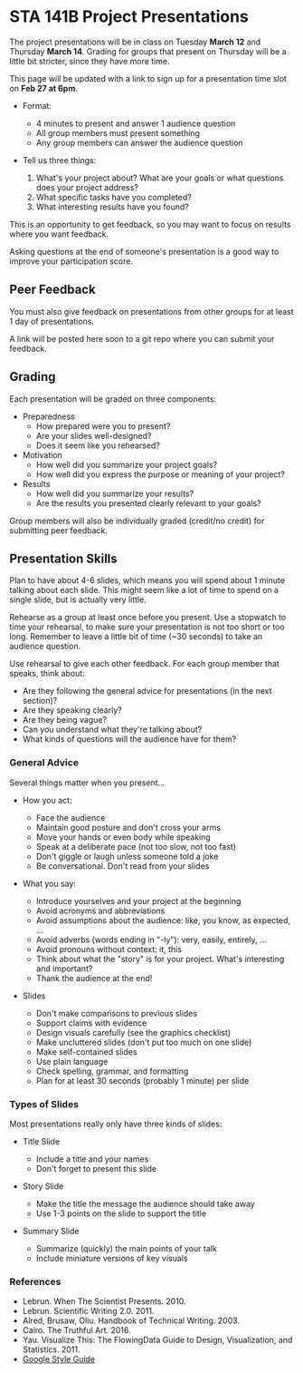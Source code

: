 # STA 141B Project Presentations

<!--
2 lectures * (80 min - 5 min) = 150 min
150 min / 37 groups ~= 4 min
-->

The project presentations will be in class on Tuesday __March 12__ and Thursday
__March 14__. Grading for groups that present on Thursday will be a little bit
stricter, since they have more time.

This page will be updated with a link to sign up for a presentation time slot
on __Feb 27 at 6pm__.

* Format:
    + 4 minutes to present and answer 1 audience question
    + All group members must present something
    + Any group members can answer the audience question

* Tell us three things:
    1. What's your project about? What are your goals or what questions does
       your project address?
    2. What specific tasks have you completed?
    3. What interesting results have you found?

This is an opportunity to get feedback, so you may want to focus on results
where you want feedback.

Asking questions at the end of someone's presentation is a good way to improve
your participation score.

## Peer Feedback

You must also give feedback on presentations from other groups for at least 1
day of presentations.

A link will be posted here soon to a git repo where you can submit your
feedback.

## Grading

Each presentation will be graded on three components:

* Preparedness
    + How prepared were you to present?
    + Are your slides well-designed?
    + Does it seem like you rehearsed?
* Motivation
    + How well did you summarize your project goals?
    + How well did you express the purpose or meaning of your project?
*   Results
    * How well did you summarize your results?
    * Are the results you presented clearly relevant to your goals?

Group members will also be individually graded (credit/no credit) for
submitting peer feedback.

## Presentation Skills

Plan to have about 4-6 slides, which means you will spend about 1 minute
talking about each slide. This might seem like a lot of time to spend on a
single slide, but is actually very little.

Rehearse as a group at least once before you present. Use a stopwatch to time
your rehearsal, to make sure your presentation is not too short or too long.
Remember to leave a little bit of time (~30 seconds) to take an audience
question.

Use rehearsal to give each other feedback. For each group member that speaks,
think about:

* Are they following the general advice for presentations (in the next
  section)?
* Are they speaking clearly?
* Are they being vague?
* Can you understand what they're talking about?
* What kinds of questions will the audience have for them?


### General Advice

Several things matter when you present...

* How you act:
    + Face the audience
    + Maintain good posture and don't cross your arms
    + Move your hands or even body while speaking
    + Speak at a deliberate pace (not too slow, not too fast)
    + Don't giggle or laugh unless someone told a joke
    + Be conversational. Don't read from your slides

* What you say:
    + Introduce yourselves and your project at the beginning
    + Avoid acronyms and abbreviations
    + Avoid assumptions about the audience: like, you know, as expected, ...
    + Avoid adverbs (words ending in "-ly"): very, easily, entirely, ...
    + Avoid pronouns without context: it, this
    + Think about what the "story" is for your project. What's interesting and
      important?
    * Thank the audience at the end!

* Slides
    + Don't make comparisons to previous slides
    + Support claims with evidence
    + Design visuals carefully (see the graphics checklist)
    + Make uncluttered slides (don't put too much on one slide)
    + Make self-contained slides
    + Use plain language
    + Check spelling, grammar, and formatting
    + Plan for at least 30 seconds (probably 1 minute) per slide


### Types of Slides

Most presentations really only have three kinds of slides:

* Title Slide
    + Include a title and your names
    + Don't forget to present this slide

* Story Slide
    + Make the title the message the audience should take away
    + Use 1-3 points on the slide to support the title

* Summary Slide
    + Summarize (quickly) the main points of your talk
    + Include miniature versions of key visuals


### References

* Lebrun. When The Scientist Presents. 2010.
* Lebrun. Scientific Writing 2.0. 2011.
* Alred, Brusaw, Oliu. Handbook of Technical Writing. 2003.
* Cairo. The Truthful Art. 2016.
* Yau. Visualize This: The FlowingData Guide to Design, Visualization, and
  Statistics. 2011.
* [Google Style Guide](https://developers.google.com/style/)


